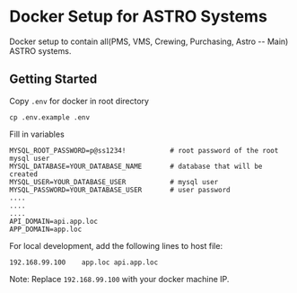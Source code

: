 # Docker Setup for ASTRO Systems
Docker setup to contain all(PMS, VMS, Crewing, Purchasing, Astro -- Main) ASTRO systems.  

## Getting Started
Copy `.env` for docker in root directory
```
cp .env.example .env
```
Fill in variables
```
MYSQL_ROOT_PASSWORD=p@ss1234!           # root password of the root mysql user
MYSQL_DATABASE=YOUR_DATABASE_NAME       # database that will be created
MYSQL_USER=YOUR_DATABASE_USER           # mysql user
MYSQL_PASSWORD=YOUR_DATABASE_USER       # user password
....
....
....
API_DOMAIN=api.app.loc
APP_DOMAIN=app.loc
```
For local development, add the following lines to host file:
```
192.168.99.100    app.loc api.app.loc
```
Note: Replace `192.168.99.100` with your docker machine IP.
